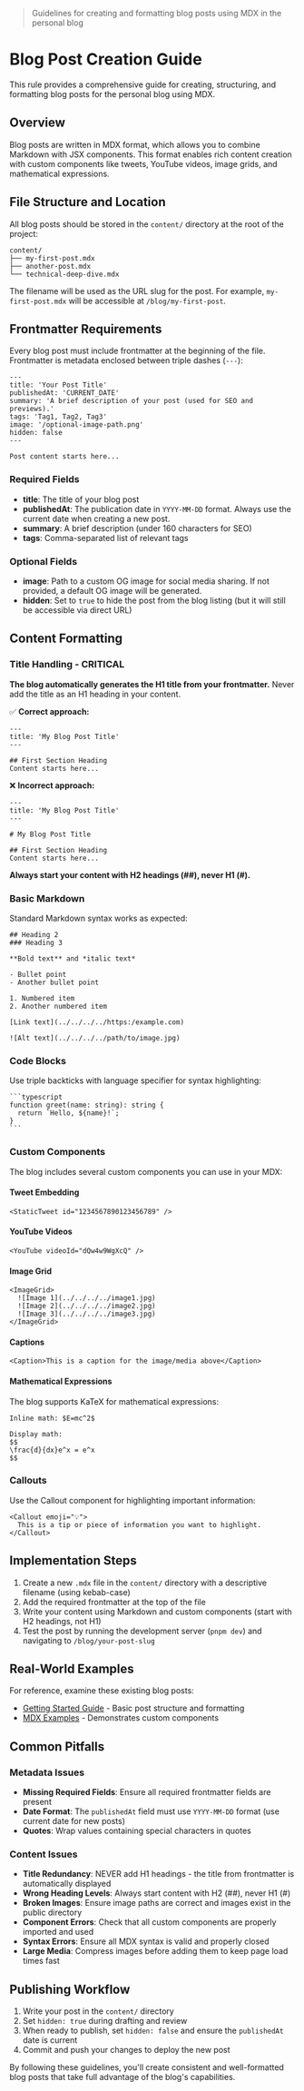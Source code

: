 <!-- Generated from cursor rule 'blog-creation' -->

> Guidelines for creating and formatting blog posts using MDX in the personal blog

# Blog Post Creation Guide

This rule provides a comprehensive guide for creating, structuring, and formatting blog posts for the personal blog using MDX.

## Overview

Blog posts are written in MDX format, which allows you to combine Markdown with JSX components. This format enables rich content creation with custom components like tweets, YouTube videos, image grids, and mathematical expressions.

## File Structure and Location

All blog posts should be stored in the `content/` directory at the root of the project:

```
content/
├── my-first-post.mdx
├── another-post.mdx
└── technical-deep-dive.mdx
```

The filename will be used as the URL slug for the post. For example, `my-first-post.mdx` will be accessible at `/blog/my-first-post`.

## Frontmatter Requirements

Every blog post must include frontmatter at the beginning of the file. Frontmatter is metadata enclosed between triple dashes (`---`):

```mdx
---
title: 'Your Post Title'
publishedAt: 'CURRENT_DATE'
summary: 'A brief description of your post (used for SEO and previews).'
tags: 'Tag1, Tag2, Tag3'
image: '/optional-image-path.png'
hidden: false
---

Post content starts here...
```

### Required Fields

- **title**: The title of your blog post
- **publishedAt**: The publication date in `YYYY-MM-DD` format. Always use the current date when creating a new post.
- **summary**: A brief description (under 160 characters for SEO)
- **tags**: Comma-separated list of relevant tags

### Optional Fields

- **image**: Path to a custom OG image for social media sharing. If not provided, a default OG image will be generated.
- **hidden**: Set to `true` to hide the post from the blog listing (but it will still be accessible via direct URL)

## Content Formatting

### Title Handling - CRITICAL

**The blog automatically generates the H1 title from your frontmatter.** Never add the title as an H1 heading in your content.

✅ **Correct approach:**

```mdx
---
title: 'My Blog Post Title'
---

## First Section Heading
Content starts here...
```

❌ **Incorrect approach:**

```mdx
---
title: 'My Blog Post Title'
---

# My Blog Post Title

## First Section Heading
Content starts here...
```

**Always start your content with H2 headings (##), never H1 (#).**

### Basic Markdown

Standard Markdown syntax works as expected:

```mdx
## Heading 2
### Heading 3

**Bold text** and *italic text*

- Bullet point
- Another bullet point

1. Numbered item
2. Another numbered item

[Link text](../../../../https:/example.com)

![Alt text](../../../../path/to/image.jpg)
```

### Code Blocks

Use triple backticks with language specifier for syntax highlighting:

````mdx
```typescript
function greet(name: string): string {
  return `Hello, ${name}!`;
}
```
````

### Custom Components

The blog includes several custom components you can use in your MDX:

#### Tweet Embedding

```mdx
<StaticTweet id="1234567890123456789" />
```

#### YouTube Videos

```mdx
<YouTube videoId="dQw4w9WgXcQ" />
```

#### Image Grid

```mdx
<ImageGrid>
  ![Image 1](../../../../image1.jpg)
  ![Image 2](../../../../image2.jpg)
  ![Image 3](../../../../image3.jpg)
</ImageGrid>
```

#### Captions

```mdx
<Caption>This is a caption for the image/media above</Caption>
```

#### Mathematical Expressions

The blog supports KaTeX for mathematical expressions:

```mdx
Inline math: $E=mc^2$

Display math:
$$
\frac{d}{dx}e^x = e^x
$$
```

### Callouts

Use the Callout component for highlighting important information:

```mdx
<Callout emoji="💡">
  This is a tip or piece of information you want to highlight.
</Callout>
```

## Implementation Steps

1. Create a new `.mdx` file in the `content/` directory with a descriptive filename (using kebab-case)
2. Add the required frontmatter at the top of the file
3. Write your content using Markdown and custom components (start with H2 headings, not H1)
4. Test the post by running the development server (`pnpm dev`) and navigating to `/blog/your-post-slug`

## Real-World Examples

For reference, examine these existing blog posts:

- [Getting Started Guide](../../../../../../content/getting-started.mdx) - Basic post structure and formatting
- [MDX Examples](../../../../../../content/custom-mdx-examples.mdx) - Demonstrates custom components

## Common Pitfalls

### Metadata Issues

- **Missing Required Fields**: Ensure all required frontmatter fields are present
- **Date Format**: The `publishedAt` field must use `YYYY-MM-DD` format (use current date for new posts)
- **Quotes**: Wrap values containing special characters in quotes

### Content Issues

- **Title Redundancy**: NEVER add H1 headings - the title from frontmatter is automatically displayed
- **Wrong Heading Levels**: Always start content with H2 (##), never H1 (#)
- **Broken Images**: Ensure image paths are correct and images exist in the public directory
- **Component Errors**: Check that all custom components are properly imported and used
- **Syntax Errors**: Ensure all MDX syntax is valid and properly closed
- **Large Media**: Compress images before adding them to keep page load times fast

## Publishing Workflow

1. Write your post in the `content/` directory
2. Set `hidden: true` during drafting and review
3. When ready to publish, set `hidden: false` and ensure the `publishedAt` date is current
4. Commit and push your changes to deploy the new post

By following these guidelines, you'll create consistent and well-formatted blog posts that take full advantage of the blog's capabilities.
